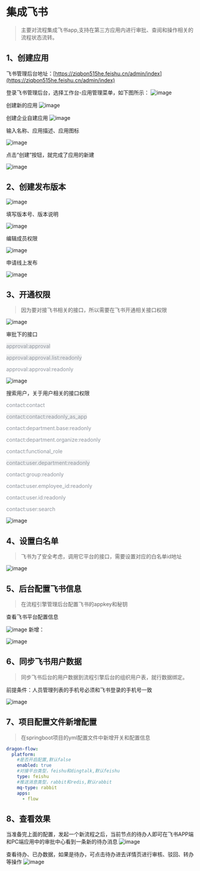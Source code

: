 # 集成飞书
> 主要对流程集成飞书app,支持在第三方应用内进行审批、查阅和操作相关的流程状态流转。
>

## 1、创建应用
飞书管理后台地址：[https://ziqbon515he.feishu.cn/admin/index](https://ziqbon515he.feishu.cn/admin/index)

登录飞书管理后台，选择工作台-应用管理菜单，如下图所示：
![image](/docs/integration/feishu/imgs/应用管理.png)

创建新的应用
![image](/docs/integration/feishu/imgs/添加应用.png)

创建企业自建应用
![image](/docs/integration/feishu/imgs/创建应用.png)

输入名称、应用描述、应用图标

![image](/docs/integration/feishu/imgs/应用信息填写.png)

点击“创建”按钮，就完成了应用的新建

![image](/docs/integration/feishu/imgs/完成创建.png)


## 2、创建发布版本

![image](/docs/integration/feishu/imgs/创建版本.png)

填写版本号、版本说明

![image](/docs/integration/feishu/imgs/填写版本.png)

编辑成员权限

![image](/docs/integration/feishu/imgs/成员权限.png)


申请线上发布

![image](/docs/integration/feishu/imgs/线上发布.png)


## 3、开通权限
> 因为要对接飞书相关的接口，所以需要在飞书开通相关接口权限
>

![image](/docs/integration/feishu/imgs/开通权限.png)

审批下的接口

<font style="color:rgb(143, 149, 158);background-color:rgb(239, 240, 241);">approval:approval</font>

<font style="color:rgb(143, 149, 158);background-color:rgb(239, 240, 241);">approval:approval.list:readonly</font>

<font style="color:rgb(143, 149, 158);">approval:approval:readonly</font>

![image](/docs/integration/feishu/imgs/权限管理.png)

搜索用户，关于用户相关的接口权限

<font style="color:rgb(143, 149, 158);">contact:contact</font>

<font style="color:rgb(143, 149, 158);background-color:rgb(239, 240, 241);">contact:contact:readonly_as_app</font>

<font style="color:rgb(143, 149, 158);">contact:department.base:readonly</font>

<font style="color:rgb(143, 149, 158);">contact:department.organize:readonly</font>

<font style="color:rgb(143, 149, 158);">contact:functional_role</font>

<font style="color:rgb(143, 149, 158);background-color:rgb(239, 240, 241);">contact:user.department:readonly</font>

<font style="color:rgb(143, 149, 158);">contact:group:readonly</font>

<font style="color:rgb(143, 149, 158);">contact:user.employee_id:readonly</font>

<font style="color:rgb(143, 149, 158);">contact:user.id:readonly</font>

<font style="color:rgb(143, 149, 158);">contact:user:search</font>

![image](/docs/integration/feishu/imgs/搜索权限.png)


## 4、设置白名单
> 飞书为了安全考虑，调用它平台的接口，需要设置对应的白名单id地址
>

![image](/docs/integration/feishu/imgs/设置白名单.png)



## 5、后台配置飞书信息
> 在流程引擎管理后台配置飞书的appkey和秘钥
>
查看飞书平台配置信息

![image](/docs/integration/feishu/imgs/查看飞书配置信息.png)
新增：

![image](/docs/integration/feishu/imgs/平台配置.png)

## 6、同步飞书用户数据
> 同步飞书后台的用户数据到流程引擎后台的组织用户表，就行数据绑定。
>

前提条件：人员管理列表的手机号必须和飞书登录的手机号一致

![image](/docs/integration/feishu/imgs/同步用户数据.png)



## 7、项目配置文件新增配置
> 在springboot项目的yml配置文件中新增开关和配置信息
>

```yaml
dragon-flow:
  platform:
    #是否开启配置,默认false
    enabled: true
    #对接平台类型，feishu和dingtalk,默认feishu
    type: feishu
    #推送消息类型，rabbit和redis,默认rabbit
    mq-type: rabbit
    apps:
      - flow
```

## 8、查看效果
当准备完上面的配置，发起一个新流程之后，当前节点的待办人即可在飞书APP端和PC端应用中的审批中心看到一条新的待办消息
![image](/docs/integration/feishu/imgs/审批入口.png)

查看待办、已办数据，如果是待办，可点击待办进去详情页进行审核、驳回、转办等操作
![image](/docs/integration/feishu/imgs/查看效果.png)
